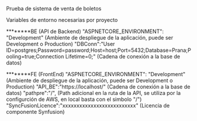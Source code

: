 Prueba de sistema de venta de boletos

Variables de entorno necesarias por proyecto

********BE (API de Backend)
        "ASPNETCORE_ENVIRONMENT": "Development"  (Ambiente de despliegue de la aplicación, puede ser Development o Production)
        "DBConn":"User ID=postgres;Password=password;Host=host;Port=5432;Database=Prana;Pooling=true;Connection Lifetime=0;" (Cadena de conexión a la base de datos)

********FE (FrontEnd)
        "ASPNETCORE_ENVIRONMENT": "Development"   (Ambiente de despliegue de la aplicación, puede ser Development o Production)
        "API_BE":"https://localhost/"             (Cadena de conexión a la base de datos)
        "pathpre":"/",                            (Path adicional en la ruta de la API, se utiliza por la configurción de AWS, en local basta con el simbolo "/")
        "SyncFusionLicence":"xxxxxxxxxxxxxxxxxxxxxxxxxx"   (Licencia de componente Synfusion)